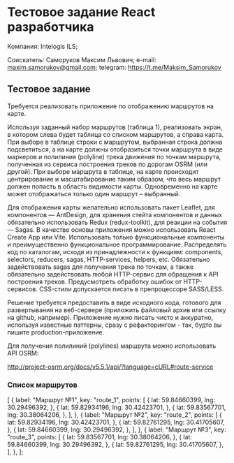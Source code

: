 # Тестовое задание React разработчика

Компания: Intelogis ILS;

Соискатель: Саморуков Максим Львович;
e-mail: maxim.samorukov@gmail.com;
telegram: https://t.me/Maksim_Samorukov

## Тестовое задание

Требуется реализовать приложение по отображению маршрутов на карте.

Используя заданный набор маршрутов (таблица 1), реализовать экран, в котором слева будет таблица со списком маршрутов, а справа карта. При выборе в таблице строки с маршрутом, выбранная строка должна подсветиться, а на карте должны отобразиться точки маршрута в виде маркеров и полилиния (polyline) трека движения по точкам маршрута, полученная из сервиса построения треков по дорогам OSRM (или другой). При выборе маршрута в таблице, на карте происходит центрирование и масштабирование таким образом, что весь маршрут должен попасть в область видимости карты. Одновременно на карте может отображаться только один маршрут – выбранный.

Для отображения карты желательно использовать пакет Leaflet, для компонентов — AntDesign, для хранения стейта компонентов и данных обязательно использовать Redux (redux-toolkit), для реакции на события — Sagas. В качестве основы приложения можно использовать React Create App или Vite. Использовать только функциональные компоненты и преимущественно функциональное программирование. Распределять код по каталогам, исходя из принадлежности к функциям: components, selectors, reducers, sagas, HTTP-services, helpers, etc. Обязательно задействовать sagas для получения трека по точкам, а также обязательно задействовать любой HTTP-сервис для обращения к API построения треков. Предусмотреть обработку ошибок от HTTP-сервисов. CSS-стили допускается писать в препроцессоре SASS/LESS.

Решение требуется предоставить в виде исходного кода, готового для развертывания на веб-сервере (приложить файловый архив или ссылку на github, например). Приложение нужно писать чисто и аккуратно, используя известные паттерны, сразу с рефакторингом - так, будто вы пишите production-приложение.

Для получения полилиний (polylines) маршрута можно использовать API OSRM:

http://project-osrm.org/docs/v5.5.1/api/?language=cURL#route-service

### Список маршрутов

[
{
label: "Маршрут №1",
key: "route_1",
points: [
{
lat: 59.84660399,
lng: 30.29496392,
},
{
lat: 59.82934196,
lng: 30.42423701,
},
{
lat: 59.83567701,
lng: 30.38064206,
},
],
},
{
label: "Маршрут №2",
key: "route_2",
points: [
{
lat: 59.82934196,
lng: 30.42423701,
},
{
lat: 59.82761295,
lng: 30.41705607,
},
{
lat: 59.84660399,
lng: 30.29496392,
},
],
},
{
label: "Маршрут №3",
key: "route_3",
points: [
{
lat: 59.83567701,
lng: 30.38064206,
},
{
lat: 59.84660399,
lng: 30.29496392,
},
{
lat: 59.82761295,
lng: 30.41705607,
},
],
},
];
